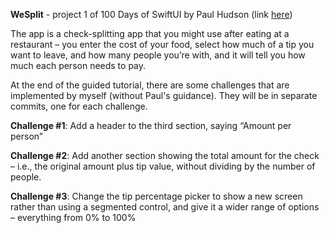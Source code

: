 <b>WeSplit</b> - project 1 of 100 Days of SwiftUI by Paul Hudson (link [here](https://www.hackingwithswift.com/books/ios-swiftui/wesplit-introduction))

The app is a check-splitting app that you might use after eating at a restaurant – you enter the cost of your food, select how much of a tip you want to leave, and how many people you’re with, and it will tell you how much each person needs to pay.

At the end of the guided tutorial, there are some challenges that are implemented by myself (without Paul's guidance). They will be in separate commits, one for each challenge.

<p><b>Challenge #1</b>: Add a header to the third section, saying “Amount per person”</p>

<p><b>Challenge #2</b>: Add another section showing the total amount for the check – i.e., the original amount plus tip value, without dividing by the number of people.</p>

<p><b>Challenge #3</b>: Change the tip percentage picker to show a new screen rather than using a segmented control, and give it a wider range of options – everything from 0% to 100%</p>
